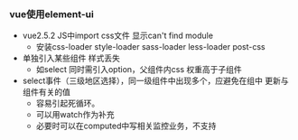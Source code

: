 ### vue使用element-ui
+ vue2.5.2 JS中import css文件 显示can't find module
    + 安装css-loader style-loader sass-loader less-loader post-css
+ 单独引入某些组件 样式丢失
    + 如select 同时需引入option，父组件内css 权重高于子组件
+ select事件（三级地区选择），同一级组件中出现多个，应避免在组中 更新与组件有关的值
    + 容易引起死循环。
    + 可以用watch作为补充
    + 必要时可以在computed中写相关监控业务，不支持